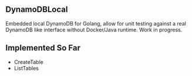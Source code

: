 ## DynamoDBLocal

Embedded local DynamoDB for Golang, allow for unit testing against a real DynamoDB
like interface without Docker/Java runtime. Work in progress.

## Implemented So Far
* CreateTable
* ListTables